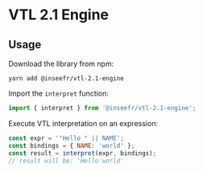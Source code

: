 # VTL 2.1 Engine

## Usage

Download the library from npm:

```
yarn add @inseefr/vtl-2.1-engine
```

Import the `interpret` function:

```js
import { interpret } from '@inseefr/vtl-2.1-engine';
```

Execute VTL interpretation on an expression:

```js
const expr = '"Hello " || NAME';
const bindings = { NAME: 'world' };
const result = interpret(expr, bindings);
// result will be: 'Hello world'
```
